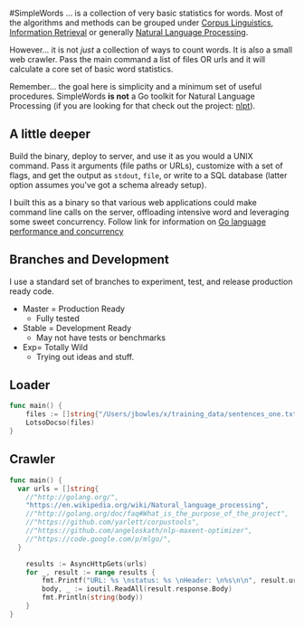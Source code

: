 #SimpleWords
... is a collection of very basic statistics for words. Most of the algorithms and methods can be grouped under [Corpus Linguistics](http://en.wikipedia.org/wiki/Corpus_linguistics), [Information Retrieval](http://en.wikipedia.org/wiki/Information_retrieval) or generally [Natural Language Processing](https://en.wikipedia.org/wiki/Natural_language_processing).

However... it is not _just_ a collection of ways to count words. It is also a small web crawler. Pass the main command a list of files OR urls and it will calculate a core set of basic word statistics.

Remember... the goal here is simplicity and a minimum set of useful procedures. SimpleWords **is not** a Go toolkit for Natural Language Processing (if you are looking for that check out the project: [nlpt](https://github.com/jbowles/nlpt)).

## A little deeper
Build the binary, deploy to server, and use it as you would a UNIX command. Pass it arguments (file paths or URLs), customize with a set of flags, and get the output as `stdout`, `file`, or write to a SQL database (latter option assumes you've got a schema already setup).

I built this as a binary so that various web applications could make command line calls on the server, offloading intensive word and leveraging some sweet concurrency. Follow link for information on [Go language performance and concurrency](https://www.google.com/search?q=golang+concurrency+performance&oq=golang+concurrency+performance)


## Branches and Development
I use a standard set of branches to experiment, test, and release production ready code.

* Master = Production Ready
  * Fully tested
* Stable = Development Ready
  * May not have tests or benchmarks
* Exp= Totally Wild
  * Trying out ideas and stuff.

## Loader
```go
func main() {
	files := []string{"/Users/jbowles/x/training_data/sentences_one.txt"}
	LotsoDocso(files)
}
```

## Crawler
```go
func main() {
  var urls = []string{
    //"http://golang.org/",
    "https://en.wikipedia.org/wiki/Natural_language_processing",
    //"http://golang.org/doc/faq#What_is_the_purpose_of_the_project",
    //"https://github.com/yarlett/corpustools",
    //"https://github.com/angeloskath/nlp-maxent-optimizer",
    //"https://code.google.com/p/mlgo/",
  }

	results := AsyncHttpGets(urls)
	for _, result := range results {
		fmt.Printf("URL: %s \nstatus: %s \nHeader: \n%s\n\n", result.url, result.response.Status, result.response.Header)
		body, _ := ioutil.ReadAll(result.response.Body)
		fmt.Println(string(body))
	}
}
```
